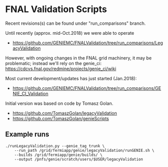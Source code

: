 # FNAL Validation Scripts

Recent revisions(s) can be found under "run_comparisons" branch.

Until recently (approx. mid-Oct.2018) we were able to operate  
* https://github.com/GENIEMC/FNALValidation/tree/run_comparisons/LegacyValidation

However, with ongoing changes in the FNAL grid machinery, it may be problematic; 
instead we'll rely on the genie_ci: https://cdcvs.fnal.gov/redmine/projects/genie_ci/wiki

Most current development/updates has just started (Jan.2018):
* https://github.com/GENIEMC/FNALValidation/tree/run_comparisons/GENIE_CI_Validation


Initial version was based on code by Tomasz Golan.

* https://github.com/TomaszGolan/legacyValidation
* https://github.com/TomaszGolan/genieScripts

## Example runs

    ./runLegacyValidation.py --genie_tag trunk \
        --run_path /grid/fermiapp/genie/legacyValidation/runGENIE.sh \
        --builds /grid/fermiapp/genie/builds/ \
        --output /pnfs/genie/scratch/users/$USER/legacyValidation
